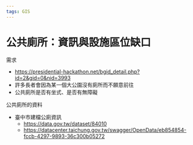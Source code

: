 ```yaml
---
tags: GIS
---
```


# 公共廁所：資訊與設施區位缺口

需求
- https://presidential-hackathon.net/bgid_detail.php?id=2&gid=0&nid=3993
- 許多長者會因為某一個大公園沒有廁所而不願意前往
- 公共廁所是否有坐式、是否有無障礙


公共廁所的資料
- 臺中市建檔公廁資訊
    - https://data.gov.tw/dataset/84010
    - https://datacenter.taichung.gov.tw/swagger/OpenData/eb854854-fccb-4297-9893-36c300b05272


